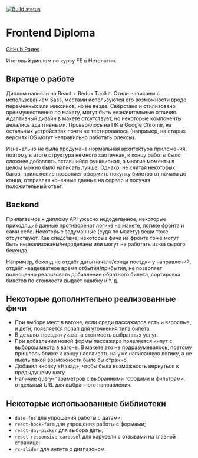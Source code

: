 [![Build status](https://ci.appveyor.com/api/projects/status/du89x7cf1iemqvgj?svg=true)](https://ci.appveyor.com/project/LiquidAssContainer/fe-diploma)

# Frontend Diploma

[GitHub Pages](https://liquidasscontainer.github.io/fe_diploma)

Итоговый диплом по курсу FE в Нетологии.

## Вкратце о работе

Диплом написан на React + Redux Toolkit. Стили написаны с использованием Sass, местами используются его возможности вроде переменных или миксинов, но не везде. Свёрстано и стилизовано преимущественно по макету, могут быть незначительные отличия. Адаптивный дизайн в макете отсутствует, но некоторые компоненты делались адаптивными. Проверялось на ПК в Google Chrome, на остальных устройствах почти не тестировалось (например, на старых версиях iOS могут неправильно работать флексы).

Изначально не была продумана нормальная архитектура приложения, поэтому в итоге структура немного хаотичная, к концу работы было сложнее добавлять оставшийся функционал, а многие моменты в целом можно было написать лучше. Однако, не считая некоторых багов, приложение позволяет оформить покупку билетов от начала до конца, отправляя конечные данные на сервер и получая положительный ответ.

## Backend

Прилагаемое к диплому API ужасно недоделанное, некоторые приходящие данные противоречат логике на макете, логике фронта и сами себе. Некоторые задуманные (судя по макету) вещи тоже отсутствуют. Как следствие, некоторые фичи на фронте тоже могут быть нереализованы/недоделаны или могут не работать из-за сырого бекенда.

Например, бекенд не отдаёт даты начала/конца поездки у направлений, отдаёт неадекватное время отбытия/прибытия, не позволяет полноценно реализовать добавление обратного билета, сортировка билетов по стоимости выдаёт ошибку и т. д.

## Некоторые дополнительно реализованные фичи

- При выборе мест в вагоне, если среди пассажиров есть и взрослые, и дети, появляется попап для уточнения типа билета.
- В деталях поездки указана стоимость выбранных услуг.
- При добавлении новой формы пассажира появляется инпут с выбором места в вагоне. В макете это не подразумевалось, поэтому пришлось ближе к концу наслаивать на уже написанную логику, а не иметь такой возможности было бы странно.
- Добавил кнопку «Назад», чтобы была возможность вернуться к предыдущему шагу.
- Наличие query-параметров с выбранными городами и фильтрами, отдельный URL для выбранного направления.

## Некоторые использованные библиотеки

- `date-fns` для упрощения работы с датами;
- `react-hook-form` для упрощения работы с формами;
- `react-day-picker` для выбора даты;
- `react-responsive-carousel` для карусели с отзывами на главной странице;
- `rc-slider` для инпута с диапазоном.
